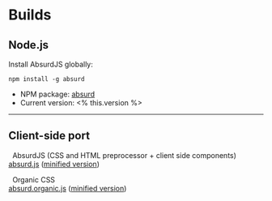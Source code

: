 # Builds

## Node.js

Install AbsurdJS globally:

	npm install -g absurd

* NPM package: [absurd](https://npmjs.org/package/absurd)
* Current version: <% this.version %>

- - -

## Client-side port

<i class="fa fa-download"></i>&nbsp;&nbsp;AbsurdJS (CSS and HTML preprocessor + client side components)
<br />
[absurd.js](/builds/absurd.js) ([minified version](/builds/absurd.min.js))

<i class="fa fa-download"></i>&nbsp;&nbsp;Organic CSS
<br />
[absurd.organic.js](/builds/absurd.organic.js) ([minified version](/builds/absurd.organic.min.js))